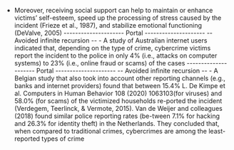 - Moreover, receiving social support can help to maintain or enhance victims’ self-esteem, speed up the processing of stress caused by the incident (Frieze et al., 1987), and stabilize emotional functioning (DeValve, 2005) 
--------------------- Portal ---------------------
 -- Avoided infinite recursion -- - A study of Australian internet users indicated that, depending on the type of crime, cybercrime victims report the incident to the police in only 4% (i.e., attacks on computer systems) to 23% (i.e., online fraud or scams) of the cases
--------------------- Portal ---------------------
 -- Avoided infinite recursion -- - A Belgian study that also took into account other reporting channels (e.g., banks and internet providers) found that between 15.4% L. De Kimpe et al.                                                                                                                Computers in Human Behavior 108 (2020) 1063103(for viruses) and 58.0% (for scams) of the victimized households re-ported the incident (Verdegem, Teerlinck, & Vermote, 2015). Van de Weijer and colleagues (2018) found similar police reporting rates (be-tween 7.1% for hacking and 26.3% for identity theft) in the Netherlands. They concluded that, when compared to traditional crimes, cybercrimes are among the least-reported types of crime
